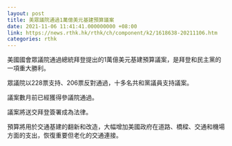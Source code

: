 ```yaml
---
layout: post
title: 美眾議院通過1萬億美元基建預算議案
date: 2021-11-06 11:41:41.000000000 +08:00
link: https://news.rthk.hk/rthk/ch/component/k2/1618638-20211106.htm
categories: rthk
---
```


美國國會眾議院通過總統拜登提出的1萬億美元基建預算議案，是拜登和民主黨的一項重大勝利。

眾議院以228票支持、206票反對通過，十多名共和黨議員支持議案。

議案數月前已經獲得參議院通過。

議案將送交拜登簽署成為法律。

預算將用於交通基建的翻新和改造，大幅增加美國政府在道路、橋樑、交通和機場方面的支出，恢復重要但老化的交通連接。
